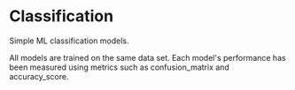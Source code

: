 # Classification
Simple ML classification models.

All models are trained on the same data set. Each model's performance has been measured using metrics such as confusion_matrix and accuracy_score.
